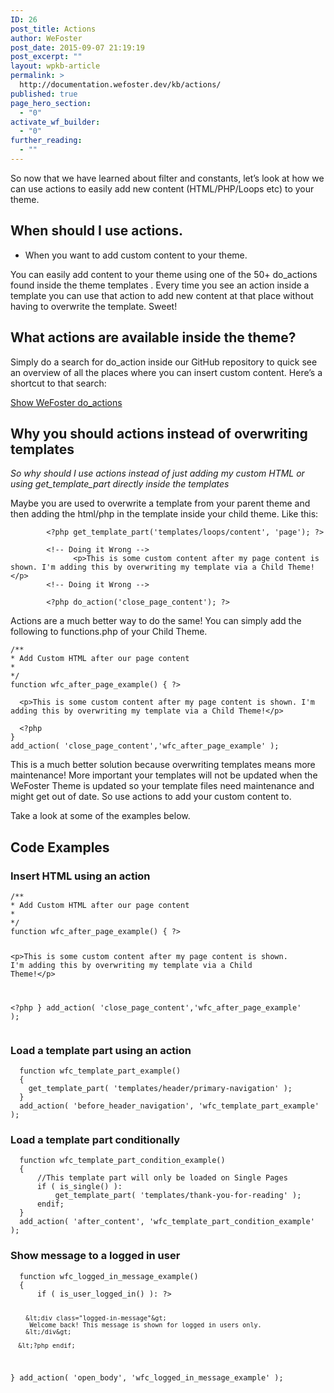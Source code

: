 ```yaml
---
ID: 26
post_title: Actions
author: WeFoster
post_date: 2015-09-07 21:19:19
post_excerpt: ""
layout: wpkb-article
permalink: >
  http://documentation.wefoster.dev/kb/actions/
published: true
page_hero_section:
  - "0"
activate_wf_builder:
  - "0"
further_reading:
  - ""
---
```

So now that we have learned about filter and constants, let’s look at how we can use actions to easily add new content (HTML/PHP/Loops etc) to your theme.
<h2>When should I use actions.</h2>
<ul>
	<li>When you want to add custom content to your theme.</li>
</ul>
You can easily add content to your theme using one of the 50+ do_actions found inside the theme templates . Every time you see an action inside a template you can use that action to add new content at that place without having to overwrite the template. Sweet!
<h2>What actions are available inside the theme?</h2>
Simply do a search for do_action inside our GitHub repository to quick see an overview of all the places where you can insert custom content. Here’s a shortcut to that search:

<a href="https://github.com/WeFoster/wefoster/search?utf8=%E2%9C%93&amp;q=do_action" target="_blank">Show WeFoster do_actions</a>
<h2>Why you should actions instead of overwriting templates</h2>
<em>So why should I use actions instead of just adding my custom HTML or using get_template_part directly inside the templates</em>

Maybe you are used to overwrite a template from your parent theme and then adding the html/php in the template inside your child theme. Like this:
<pre><code>        &lt;?php get_template_part('templates/loops/content', 'page'); ?&gt;

        &lt;!-- Doing it Wrong --&gt;
              &lt;p&gt;This is some custom content after my page content is shown. I'm adding this by overwriting my template via a Child Theme!&lt;/p&gt;
        &lt;!-- Doing it Wrong --&gt;

        &lt;?php do_action('close_page_content'); ?&gt;
</code></pre>
Actions are a much better way to do the same! You can simply add the following to functions.php of your Child Theme.
<pre><code>/**
* Add Custom HTML after our page content
*
*/
function wfc_after_page_example() { ?&gt;

  &lt;p&gt;This is some custom content after my page content is shown. I'm adding this by overwriting my template via a Child Theme!&lt;/p&gt;

  &lt;?php
}
add_action( 'close_page_content','wfc_after_page_example' );
</code></pre>
This is a much better solution because overwriting templates means more maintenance! More important your templates will not be updated when the WeFoster Theme is updated so your template files need maintenance and might get out of date. So use actions to add your custom content to.

Take a look at some of the examples below.
<h2>Code Examples</h2>
<h3>Insert HTML using an action</h3>
<pre><code>/**
* Add Custom HTML after our page content
*
*/
function wfc_after_page_example() { ?&gt;

  &lt;p&gt;This is some custom content after my page content is shown. I'm adding this by overwriting my template via a Child Theme!&lt;/p&gt;

  &lt;?php
}
add_action( 'close_page_content','wfc_after_page_example' );
</code></pre>
<h3>Load a template part using an action</h3>
<pre><code>  function wfc_template_part_example()
  {
    get_template_part( 'templates/header/primary-navigation' );
  }
  add_action( 'before_header_navigation', 'wfc_template_part_example' );
</code></pre>
<h3>Load a template part conditionally</h3>
<pre><code>  function wfc_template_part_condition_example()
  {   
      //This template part will only be loaded on Single Pages
      if ( is_single() ):
          get_template_part( 'templates/thank-you-for-reading' );
      endif;
  }
  add_action( 'after_content', 'wfc_template_part_condition_example' );
</code></pre>
<h3>Show message to a logged in user</h3>
<pre><code>  function wfc_logged_in_message_example()
  {
      if ( is_user_logged_in() ): ?&gt;

        &lt;div class="logged-in-message"&gt;
         Welcome back! This message is shown for logged in users only.
        &lt;/div&gt;

      &lt;?php endif;
  }
  add_action( 'open_body', 'wfc_logged_in_message_example' );
</code></pre>